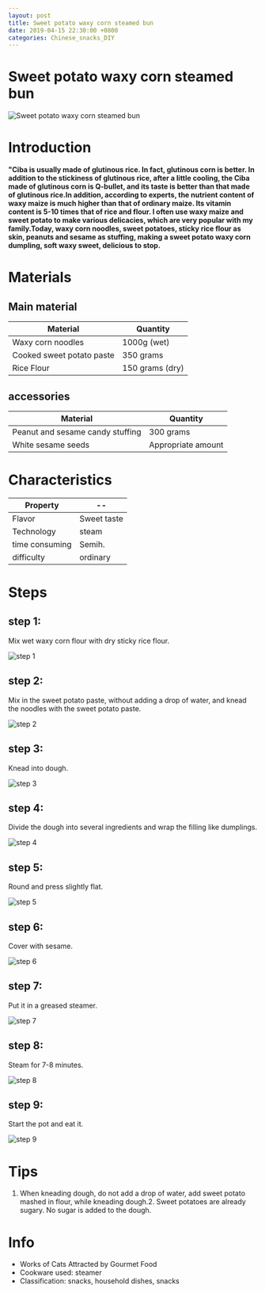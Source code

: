 ```yaml
---
layout: post
title: Sweet potato waxy corn steamed bun
date: 2019-04-15 22:30:00 +0800
categories: Chinese_snacks_DIY
---
```


# Sweet potato waxy corn steamed bun

![Sweet potato waxy corn steamed bun]({{site.baseurl}}/img/430083/430083.jpg)

# Introduction

**"Ciba is usually made of glutinous rice. In fact, glutinous corn is better. In addition to the stickiness of glutinous rice, after a little cooling, the Ciba made of glutinous corn is Q-bullet, and its taste is better than that made of glutinous rice.In addition, according to experts, the nutrient content of waxy maize is much higher than that of ordinary maize. Its vitamin content is 5-10 times that of rice and flour. I often use waxy maize and sweet potato to make various delicacies, which are very popular with my family.Today, waxy corn noodles, sweet potatoes, sticky rice flour as skin, peanuts and sesame as stuffing, making a sweet potato waxy corn dumpling, soft waxy sweet, delicious to stop.**

# Materials


## Main material

Material|Quantity
--|--
Waxy corn noodles|1000g (wet)
Cooked sweet potato paste|350 grams
Rice Flour|150 grams (dry)

## accessories

Material|Quantity
--|--
Peanut and sesame candy stuffing|300 grams
White sesame seeds|Appropriate amount

# Characteristics

Property|--
--|--
Flavor|Sweet taste
Technology|steam
time consuming|Semih.
difficulty|ordinary

# Steps

## step 1:

Mix wet waxy corn flour with dry sticky rice flour.

![step 1]({{site.baseurl}}/img/430083/1.jpg)

## step 2:

Mix in the sweet potato paste, without adding a drop of water, and knead the noodles with the sweet potato paste.

![step 2]({{site.baseurl}}/img/430083/2.jpg)

## step 3:

Knead into dough.

![step 3]({{site.baseurl}}/img/430083/3.jpg)

## step 4:

Divide the dough into several ingredients and wrap the filling like dumplings.

![step 4]({{site.baseurl}}/img/430083/4.jpg)

## step 5:

Round and press slightly flat.

![step 5]({{site.baseurl}}/img/430083/5.jpg)

## step 6:

Cover with sesame.

![step 6]({{site.baseurl}}/img/430083/6.jpg)

## step 7:

Put it in a greased steamer.

![step 7]({{site.baseurl}}/img/430083/7.jpg)

## step 8:

Steam for 7-8 minutes.

![step 8]({{site.baseurl}}/img/430083/8.jpg)

## step 9:

Start the pot and eat it.

![step 9]({{site.baseurl}}/img/430083/9.jpg)

# Tips

1. When kneading dough, do not add a drop of water, add sweet potato mashed in flour, while kneading dough.2. Sweet potatoes are already sugary. No sugar is added to the dough.

# Info

- Works of Cats Attracted by Gourmet Food
- Cookware used: steamer
- Classification: snacks, household dishes, snacks